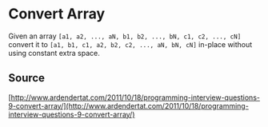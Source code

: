 # Convert Array

Given an array `[a1, a2, ..., aN, b1, b2, ..., bN, c1, c2, ..., cN]`  convert it to `[a1, b1, c1, a2, b2, c2, ..., aN, bN, cN]` in-place without using constant extra space.

## Source

[http://www.ardendertat.com/2011/10/18/programming-interview-questions-9-convert-array/](http://www.ardendertat.com/2011/10/18/programming-interview-questions-9-convert-array/)
